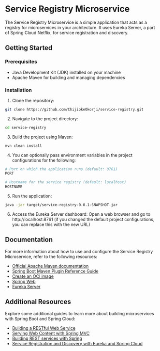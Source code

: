 # Service Registry Microservice
The Service Registry Microservice is a simple application that acts as a registry for microservices in your architecture. It uses Eureka Server, a part of Spring Cloud Netflix, for service registration and discovery.

## Getting Started

### Prerequisites
- Java Development Kit (JDK) installed on your machine
- Apache Maven for building and managing dependencies

### Installation
1. Clone the repository:
```bash
git clone https://github.com/ChijiokeOkorji/service-registry.git
```
2. Navigate to the project directory:
```bash
cd service-registry
```
3. Build the project using Maven:
```bash
mvn clean install
```
4. You can optionally pass environment variables in the project configurations for the following:
```bash
# Port on which the application runs (default: 8761)
PORT

# Hostname for the service registry (default: localhost)
HOSTNAME
```
5. Run the application:
```bash
java -jar target/service-registry-0.0.1-SNAPSHOT.jar
```
6. Access the Eureka Server dashboard: Open a web browser and go to http://localhost:8761 (if you changed the default project configurations, you can replace this with the new URL)

## Documentation
For more information about how to use and configure the Service Registry Microservice, refer to the following resources:

* [Official Apache Maven documentation](https://maven.apache.org/guides/index.html)
* [Spring Boot Maven Plugin Reference Guide](https://docs.spring.io/spring-boot/docs/3.2.5/maven-plugin/reference/html/)
* [Create an OCI image](https://docs.spring.io/spring-boot/docs/3.2.5/maven-plugin/reference/html/#build-image)
* [Spring Web](https://docs.spring.io/spring-boot/docs/3.2.5/reference/htmlsingle/index.html#web)
* [Eureka Server](https://docs.spring.io/spring-cloud-netflix/docs/current/reference/html/#spring-cloud-eureka-server)

## Additional Resources
Explore some additional guides to learn more about building microservices with Spring Boot and Spring Cloud:

* [Building a RESTful Web Service](https://spring.io/guides/gs/rest-service/)
* [Serving Web Content with Spring MVC](https://spring.io/guides/gs/serving-web-content/)
* [Building REST services with Spring](https://spring.io/guides/tutorials/rest/)
* [Service Registration and Discovery with Eureka and Spring Cloud](https://spring.io/guides/gs/service-registration-and-discovery/)

